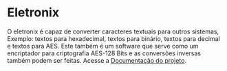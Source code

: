 # Eletronix
O eletronix é capaz de converter caracteres textuais para outros sistemas, Exemplo: textos para hexadecimal, textos para binário, textos para decimal e textos para AES. Este também é um software que serve como um encriptador para criptografia  AES-128 Bits e as conversões inversas também podem ser feitas. Acesse a [Documentação do projeto](https://github.com/FrancisBFTC/Eletronix/blob/master/Documentation.md#top).
